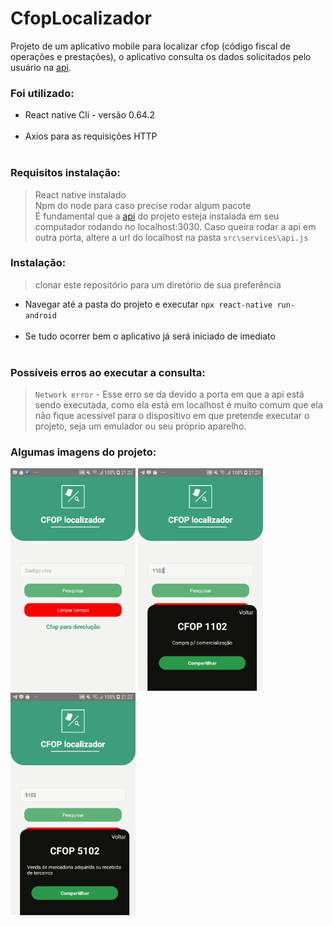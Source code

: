 # CfopLocalizador

Projeto de um aplicativo mobile para localizar cfop (código fiscal de operações e prestações), o aplicativo consulta os dados solicitados pelo usuário na <a href="https://github.com/cesar99144/ApiCFOP-Laravel" target="_blank">api</a>. 

<h3>Foi utilizado:</h3>
<ul>
    <li>React native Cli - versão 0.64.2</li> <br>
    <li>Axios para as requisições HTTP</li> <br>
   
</ul>

<h3>Requisitos instalação:</h3>
    <blockquote>
       React native instalado<br>
       Npm do node para caso precise rodar algum pacote<br>
       É fundamental que a <a href="https://github.com/cesar99144/ApiCFOP-Laravel" target="_blank">api</a> do projeto esteja instalada em seu computador rodando no localhost:3030. Caso queira rodar a api em outra porta, altere a url do localhost na pasta <code>src\services\api.js</code>
    </blockquote>

<h3>Instalação: </h3>
<blockquote>
    clonar este repositório para um diretório de sua preferência<br>
    
</blockquote>
    <ul>
      <li> Navegar até a pasta do projeto e executar <code>npx react-native run-android</code></li> <br>
      <li> Se tudo ocorrer bem o aplicativo já será iniciado de imediato</li> <br>
    </ul>


<h3>Possíveis erros ao executar a consulta: </h3>
<blockquote>
    <code>Network error</code> - Esse erro se da devido a porta em que a api está sendo executada, como ela está em localhost é muito comum que ela não fique acessível para o dispositivo em que pretende executar o projeto, seja um emulador ou seu próprio aparelho.
    
</blockquote>


<h3>Algumas imagens do projeto: </h3>

<img src="imagensProjeto/home.png" alt="drawing" width="200">
<img src="imagensProjeto/ResultadoConsulta.png" alt="drawing" width="200"><br>
<img src="imagensProjeto/ResultadoConsulta2.png" alt="drawing" width="200"><br>